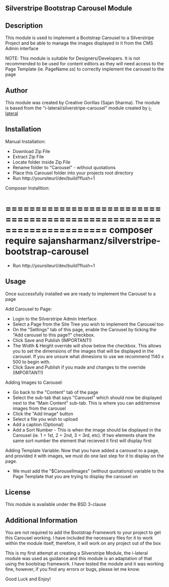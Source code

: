 ## Silverstripe Bootstrap Carousel Module

## Description
This module is used to implement a Bootstrap Carousel to a Silverstripe Project and be able to manage the images displayed in it from the CMS Admin interface

NOTE: This module is suitable for Designers/Developers. It is not recommended to be used for content editors as they will need access to the Page Template (ie. PageName.ss) to correctly implement the carousel to the page

## Author
This module was created by Creative Gorillas (Sajan Sharma). The module is based from the "i-lateral/silverstripe-carousel" module created by [i-lateral](http://www.i-lateral.com)

## Installation
Manual Installation:
- Download Zip File
- Extract Zip File
- Locate folder inside Zip File
- Rename folder to "Carousel" - without quotations
- Place this Carousel folder into your projects root directory
- Run http://yoursiteurl/dev/build?flush=1

Composer Installtion:

=====================================================================
	composer require sajansharmanz/silverstripe-bootstrap-carousel
=====================================================================

- Run http://yoursiteurl/dev/build?flush=1

## Usage
Once successfully installed we are ready to implement the Carousel to a page

Add Carousel to Page:

- Login to the Silverstripe Admin Interface
- Select a Page from the Site Tree you wish to implement the Carousel too
- On the "Settings" tab of this page, enable the Carousel by ticking the "Add carousel to this page?" checkbox.
- Click Save and Publish (IMPORTANT!)
- The Width & Height override will show below the checkbox. This allows you to set the dimensions of the images that will be displayed in the carousel. If you are unsure what dimesions to use we recommend 1140 x 500 to begin with.
- Click Save and Publish if you made and changes to the override (IMPORTANT!)

Adding Images to Carousel:
- Go back to the "Content" tab of the page
- Select the sub-tab that says "Carousel" which should now be displayed next to the "Main Content" sub-tab. This is where you can add/remove images from the carousel
- Click the "Add Image" button
- Select a file you wish to upload
- Add a caption (Optional)
- Add a Sort Number - This is when the image should be displayed in the Carousel (ie. 1 = 1st, 2 = 2nd, 3 = 3rd, etc). If two elements share the same sort number the element that recieved it first will display first

Adding Template Variable: Now that you have added a carousel to a page, and provided it with images, we must do one last step for it to display on the page. 

- We must add the "$CarouselImages" (without quotations) variable to the Page Template that you are trying to display the carousel on

## License
This module is available under the BSD 3-clause

## Additional Information
You are not required to add the Bootstrap Framework to your project to get this Carousel working. I have included the necessary files for it to work within the module itself, therefore, it will work on any project out of the box

This is my first attempt at creating a Silverstripe Module, the i-lateral module was used as guidance and this module is an adaptation of that using the bootstrap framework. I have tested the module and it was working fine, however, if you find any errors or bugs, please let me know.

Good Luck and Enjoy!